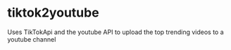 # tiktok2youtube
Uses TikTokApi and the youtube API to upload the top trending videos to a youtube channel
